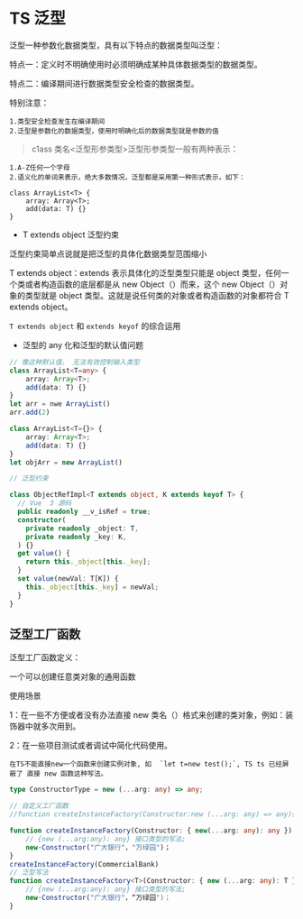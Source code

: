 # TS 泛型

泛型一种参数化数据类型，具有以下特点的数据类型叫泛型：

特点一：定义时不明确使用时必须明确成某种具体数据类型的数据类型。

特点二：编译期间进行数据类型安全检查的数据类型。

特别注意：

    1.类型安全检查发生在编译期间
    2.泛型是参数化的数据类型，使用时明确化后的数据类型就是参数的值

> c1ass 类名<泛型形参类型>泛型形参类型一般有两种表示：

    1.A-Z任何一个字母
    2.语义化的单词来表示，绝大多数情况，泛型都是采用第一种形式表示，如下：

    class ArrayList<T> {
        array: Array<T>;
        add(data: T) {}
    }

- T extends object 泛型约束

泛型约束简单点说就是把泛型的具体化数据类型范围缩小

T extends object：extends 表示具体化的泛型类型只能是 object 类型，任何一个类或者构造函数的底层都是从 new Object（）而来，这个 new Object（）对象的类型就是 object 类型。这就是说任何类的对象或者构造函数的对象都符合 T extends object。

`T extends object` 和 `extends keyof` 的综合运用

- 泛型的 any 化和泛型的默认值问题

```ts
// 像这种默认值， 无法有效控制输入类型
class ArrayList<T=any> {
	array: Array<T>;
	add(data: T) {}
}
let arr = nwe ArrayList()
arr.add(2)

class ArrayList<T={}> {
	array: Array<T>;
	add(data: T) {}
}
let objArr = new ArrayList()

// 泛型约束

class ObjectRefImpl<T extends object, K extends keyof T> {
  // Vue  3 源码
  public readonly __v_isRef = true;
  constructor(
    private readonly _object: T,
    private readonly _key: K,
  ) {}
  get value() {
    return this._object[this._key];
  }
  set value(newVal: T[K]) {
    this._object[this._key] = newVal;
  }
}
```

## 泛型工厂函数

泛型工厂函数定义：

一个可以创建任意类对象的通用函数

使用场景

1：在一些不方便或者没有办法直接 new 类名（）格式来创建的类对象，例如：装饰器中就多次用到。

2：在一些项目测试或者调试中简化代码使用。

>

    在TS不能直接new一个函数来创建实例对象, 如  `let t=new test();`, TS ts 已经屏蔽了 直接 new 函数这种写法。

```ts
type ConstructorType = new (...arg: any) => any;
```

```ts
// 自定义工厂函数
//function createInstanceFactory(Constructor:new (...arg: any) => any){

function createInstanceFactory(Constructor: { new(...arg: any): any }) {
    // {new (...arg:any): any} 接口类型的写法;
    new·Constructor("广大银行"，"万绿园")；
}
createInstanceFactory(CommercialBank)
// 泛型写法
function createInstanceFactory<T>(Constructor: { new (...arg: any): T }) {
    // {new (...arg:any): any} 接口类型的写法;
    new·Constructor("广大银行"，“万绿园")；
}
```
